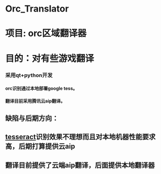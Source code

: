 # Orc_Translator

# 项目: orc区域翻译器

# 目的：对有些游戏翻译

### 采用qt+python开发

#### orc识别通过本地部署google tess。

#### 翻译目前采用腾讯云aip翻译。

## 缺陷与后期方向：

## [tesseract](https://github.com/tesseract-ocr/tesseract)识别效果不理想而且对本地机器性能要求高，后期打算提供云aip

## 翻译目前提供了云端aip翻译，后面提供本地翻译器
